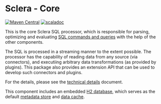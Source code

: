 # Sclera - Core
[![Maven Central](https://maven-badges.herokuapp.com/maven-central/com.scleradb/sclera-core_2.13/badge.svg)](https://maven-badges.herokuapp.com/maven-central/com.scleradb/sclera-core_2.13)
[![scaladoc](https://javadoc.io/badge2/com.scleradb/sclera-core_2.13/scaladoc.svg)](https://javadoc.io/doc/com.scleradb/sclera-core_2.13)

This is the core Sclera SQL processor, which is responsible for parsing, optimizing and evaluating [SQL commands and queries](https://www.scleradb.com/docs/sclerasql/sqlintro/) with the help of the other components.

The SQL is processed in a streaming manner to the extent possible. The processor has the capability of reading data from any source (via connectors), and executiing arbitrary data transformations (as provided by plugins). This package also provides an extension API that can be used to develop such connectors and plugins.

For the details, please see the [technical details](https://www.scleradb.com/docs/intro/technical/) document.

This component includes an embedded [H2 database](http://www.h2database.com), which serves as the default [metadata store](https://www.scleradb.com/docs/intro/technical/#schema-store) and [data cache](https://www.scleradb.com/docs/intro/technical/#cache-store).
